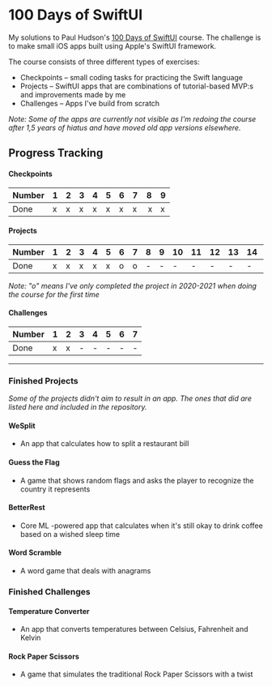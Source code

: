 # 100 Days of SwiftUI

My solutions to Paul Hudson's [100 Days of SwiftUI](https://www.hackingwithswift.com/100/swiftui) course. The challenge is to make small iOS apps built using Apple's SwiftUI framework.

The course consists of three different types of exercises:
- Checkpoints – small coding tasks for practicing the Swift language
- Projects – SwiftUI apps that are combinations of tutorial-based MVP:s and improvements made by me
- Challenges – Apps I've build from scratch

_Note: Some of the apps are currently not visible as I'm redoing the course after 1,5 years of hiatus and have moved old app versions elsewhere._

## Progress Tracking

#### Checkpoints
| Number | 1 | 2 | 3 | 4 | 5 | 6 | 7 | 8 | 9 |
|--------|---|---|---|---|---|---|---|---|---|
| Done   | x | x | x | x | x | x | x | x | x |

#### Projects
| Number | 1 | 2 | 3 | 4 | 5 | 6 | 7 | 8 | 9 | 10| 11| 12| 13| 14| 15| 16| 17| 18| 19|
|--------|---|---|---|---|---|---|---|---|---|---|---|---|---|---|---|---|---|---|---|
| Done   | x | x | x | x | x | o | o | - | - | - | - | - | - | - | - | - | - | - | - |

_Note: "o" means I've only completed the project in 2020-2021 when doing the course for the first time_

#### Challenges
| Number  | 1 | 2 | 3 | 4 | 5 | 6 | 7 |
|---------|---|---|---|---|---|---|---|
| Done    | x | x | - | - | - | - | - |

---

### Finished Projects
_Some of the projects didn't aim to result in an app. The ones that did are listed here and included in the repository._

#### WeSplit
- An app that calculates how to split a restaurant bill

#### Guess the Flag
- A game that shows random flags and asks the player to recognize the country it represents

#### BetterRest
- Core ML -powered app that calculates when it's still okay to drink coffee based on a wished sleep time

#### Word Scramble
- A word game that deals with anagrams


### Finished Challenges

#### Temperature Converter
- An app that converts temperatures between Celsius, Fahrenheit and Kelvin

#### Rock Paper Scissors
- A game that simulates the traditional Rock Paper Scissors with a twist
